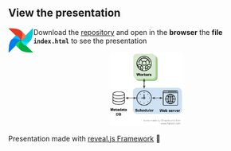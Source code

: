## View the presentation

<img src="media/airflow_logo.png" align="left" width="10%"> Download the [repository](https://github.com/deliveryhero/pyconde2019-airflow-ml-workshop) and open in the **browser** the **file `index.html`** to see the presentation

<p align="center">
<img src="media/airflow.png" alt="ex2" width="30%"/>
</p>

Presentation made with [reveal.js Framework](https://revealjs.com) :star2:
